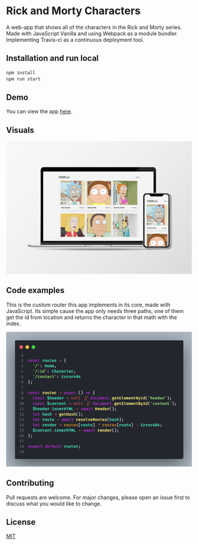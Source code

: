 # Rick and Morty Characters

A web-app that shows all of the characters in the Rick and Morty series.
Made with JavaScript Vanilla and using Webpack as a module bundler.
Implementing Travis-ci as a continuous deployment tool.

## Installation and run local

```bash
npm install
npm run start
```

## Demo

You can view the app [here](https://dalejandro06.github.io/rickandmorty-spa/).

## Visuals

![](./img/mockup1.jpg)

## Code examples

This is the custom router this app implements in its core, made with JavaScript.
Its simple cause the app only needs three paths, one of them get the id from location and returns the character in that math with the index.

![](./img/router.png)

## Contributing

Pull requests are welcome. For major changes, please open an issue first to discuss what you would like to change.

## License

[MIT](https://choosealicense.com/licenses/mit/)
